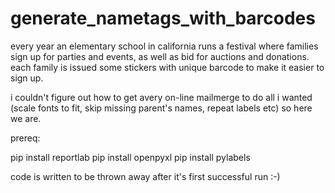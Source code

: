 # generate_nametags_with_barcodes

 
 every year an elementary school in california runs a festival where families 
 sign up for parties and events, as well as bid for auctions and donations.
 each family is issued some stickers with unique barcode to make it easier 
 to sign up.

 i couldn't figure out how to get avery on-line mailmerge to do all i wanted
 (scale fonts to fit, skip missing parent's names, repeat labels etc)
 so here we are.

 prereq:

  pip install reportlab
  pip install openpyxl
  pip install pylabels


 code is written to be thrown away after it's first successful run :-)

